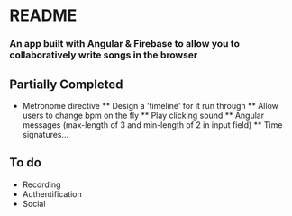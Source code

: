 # README #

### An app built with Angular & Firebase to allow you to collaboratively write songs in the browser ###


## Partially Completed ##

* Metronome directive 
** Design a 'timeline' for it run through
** Allow users to change bpm on the fly
** Play clicking sound
** Angular messages (max-length of 3 and min-length of 2 in input field)
** Time signatures...

## To do ##
* Recording 
* Authentification
* Social